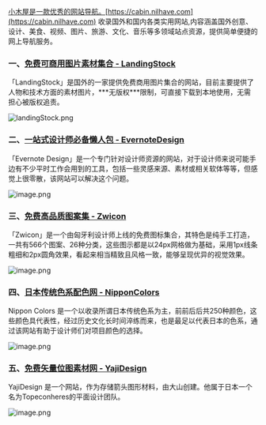 [小木屋是一款优秀的网站导航。](https://cabin.nilhave.com)[https://cabin.nilhave.com](https://cabin.nilhave.com) 收录国外和国内各类实用网站,内容涵盖国外创意、设计、美食、视频、图片、旅游、文化、音乐等多领域站点资源，提供简单便捷的网上导航服务。

### 一、[免费可商用图片素材集合 - LandingStock](https://cabin.nilhave.com/appstore/detail/3d)

「LandingStock」是国外的一家提供免费商用图片集合的网站，目前主要提供了人物和技术方面的素材图片，\*\*\*无版权\*\*\*限制，可直接下载到本地使用，无需担心被版权追责。

![landingStock.png](https://imgs.apphome.nilhave.com/landingStock.juzhy3q0.png?x-oss-process=style/mytools_content_img)

### 二、[一站式设计师必备懒人包 - EvernoteDesign](https://cabin.nilhave.com/appstore/detail/6z)

「Evernote
Design」是一个专门针对设计师资源的网站，对于设计师来说可能手边有不少平时工作会用到的工具，包括一些灵感来源、素材或相关软体等等，但感觉上很零散，该网站可以解决这个问题。

![image.png](https://imgs.apphome.nilhave.com/image.jv3xejpp.png?x-oss-process=style/mytools_content_img)

### 三、[免费高品质图案集 - Zwicon](https://cabin.nilhave.com/appstore/detail/7t)

「Zwicon」是一个由匈牙利设计师上线的免费图标集合，其特色是纯手工打造，一共有566个图案、26种分类，这些图示都是以24px网格做为基础，采用1px线条粗细和2px圆角效果，看起来相当精致且风格一致，能够呈现优异的视觉效果。

![image.png](https://imgs.apphome.nilhave.com/image.jv3y2qem.png?x-oss-process=style/mytools_content_img)

### 四、[日本传统色系配色网 - NipponColors](https://cabin.nilhave.com/appstore/detail/1la9)

Nippon Colors 是一个以收录所谓日本传统色系为主，前前后后共250种颜色，这些颜色具代表性，经过历史文化长时间淬练而来，也是最足以代表日本的色系，通过该网站有助于设计师们对项目颜色的选择。

![image.png](https://imgs.apphome.nilhave.com/image.jv9nwden.png?x-oss-process=style/mytools_content_img)

### 五、[免费矢量位图素材网 - YajiDesign](https://cabin.nilhave.com/appstore/detail/ft7)

YajiDesign 是一个网站，作为存储箭头图形材料，由大山创建。他属于日本一个名为Topeconheres的平面设计团队。

![image.png](https://imgs.apphome.nilhave.com/image.jvkjy12d.png?x-oss-process=style/mytools_content_img)

